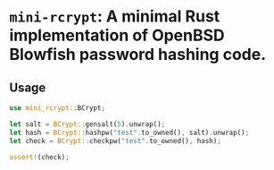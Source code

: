 # `mini-rcrypt`: A minimal Rust implementation of OpenBSD Blowfish password hashing code.

## Usage

```rust
use mini_rcrypt::BCrypt;

let salt = BCrypt::gensalt(5).unwrap();
let hash = BCrypt::hashpw("test".to_owned(), salt).unwrap();
let check = BCrypt::checkpw("test".to_owned(), hash);

assert!(check);
```
